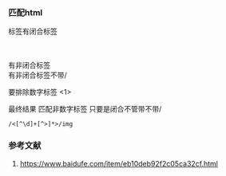 ### 匹配html
标签有闭合标签<p></p> <br></br>
有非闭合标签 <image /> <br/>
有非闭合标签不带/ <image /> <br>

要排除数字标签 <1>


最终结果 匹配非数字标签 只要是闭合不管带不带/
```
/<[^\d]+[^>]*>/img
```


### 参考文献
1. https://www.baidufe.com/item/eb10deb92f2c05ca32cf.html